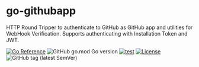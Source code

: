 # go-githubapp

HTTP Round Tripper to authenticate to GitHub as GitHub app and utilities for WebHook Verification. Supports authenticating with Installation Token and JWT.

[![Go Reference](https://pkg.go.dev/badge/github.com/tprasadtp/go-githubapp)](https://pkg.go.dev/github.com/tprasadtp/go-githubapp)
![GitHub go.mod Go version](https://img.shields.io/github/go-mod/go-version/tprasadtp/go-githubapp?label=go&logo=go&logoColor=white)
[![test](https://github.com/tprasadtp/go-githubapp/actions/workflows/test.yml/badge.svg)](https://github.com/tprasadtp/go-githubapp/actions/workflows/test.yml)
[![License](https://img.shields.io/github/license/tprasadtp/go-githubapp)](https://github.com/tprasadtp/go-githubapp/blob/master/LICENSE)
![GitHub tag (latest SemVer)](https://img.shields.io/github/v/tag/tprasadtp/go-githubapp?color=7f50a6&label=release&logo=semver&sort=semver)
